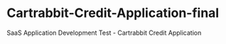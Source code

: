 # Cartrabbit-Credit-Application-final
SaaS Application Development Test - Cartrabbit Credit Application
